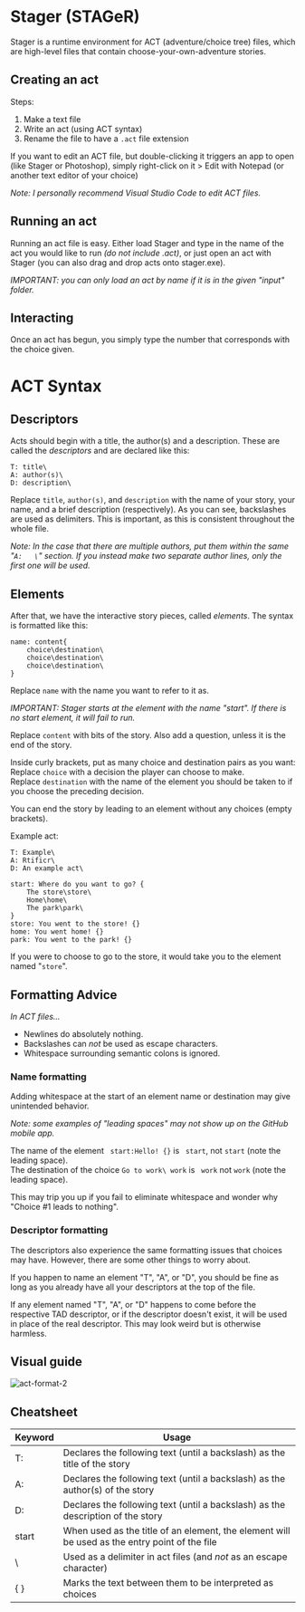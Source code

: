 # Stager (STAGeR)
Stager is a runtime environment for ACT (adventure/choice tree) files, which are high-level files that contain choose-your-own-adventure stories.
## Creating an act
Steps:  
1. Make a text file
2. Write an act (using ACT syntax)
3. Rename the file to have a `.act` file extension

If you want to edit an ACT file, but double-clicking it triggers an app to open (like Stager or Photoshop), simply right-click on it > Edit with Notepad (or another text editor of your choice)

*Note: I personally recommend Visual Studio Code to edit ACT files.*
## Running an act
Running an act file is easy. Either load Stager and type in the name of the act you would like to run *(do not include .act)*, or just open an act with Stager (you can also drag and drop acts onto stager.exe).

*IMPORTANT: you can only load an act by name if it is in the given "input" folder.*
## Interacting
Once an act has begun, you simply type the number that corresponds with the choice given.
# ACT Syntax
## Descriptors
Acts should begin with a title, the author(s) and a description. These are called the *descriptors* and are declared like this:
```
T: title\
A: author(s)\
D: description\
```
Replace `title`, `author(s)`, and `description` with the name of your story, your name, and a brief description (respectively).
As you can see, backslashes are used as delimiters. This is important, as this is consistent throughout the whole file. 

*Note: In the case that there are multiple authors, put them within the same "`A:   \`" section. If you instead make two separate author lines, only the first one will be used.*

## Elements
After that, we have the interactive story pieces, called *elements*. The syntax is formatted like this:
```
name: content{
	choice\destination\
	choice\destination\
	choice\destination\
}
```
Replace `name` with the name you want to refer to it as.

*IMPORTANT: Stager starts at the element with the name "start". If there is no start element, it will fail to run.*  

Replace `content` with bits of the story. Also add a question, unless it is the end of the story.

Inside curly brackets, put as many choice and destination pairs as you want:  
Replace `choice` with a decision the player can choose to make.  
Replace `destination` with the name of the element you should be taken to if you choose the preceding decision.

You can end the story by leading to an element without any choices (empty brackets).

Example act:
```  
T: Example\
A: Rtificr\
D: An example act\

start: Where do you want to go? {
	The store\store\
	Home\home\
	The park\park\
}
store: You went to the store! {}
home: You went home! {}
park: You went to the park! {}
```

If you were to choose to go to the store, it would take you to the element named "`store`". 

## Formatting Advice
*In ACT files...*
* Newlines do absolutely nothing.
* Backslashes can *not* be used as escape characters.
* Whitespace surrounding semantic colons is ignored.

### Name formatting
Adding whitespace at the start of an element name or destination may give unintended behavior.

*Note: some examples of "leading spaces" may not show up on the GitHub mobile app.*

The name of the element ` start:Hello! {}` is ` start`, not `start` (note the leading space).  
The destination of the choice `Go to work\ work` is ` work` not `work` (note the leading space).

This may trip you up if you fail to eliminate whitespace and wonder why "Choice #1 leads to nothing".

### Descriptor formatting
The descriptors also experience the same formatting issues that choices may have.
However, there are some other things to worry about.

If you happen to name an element "T", "A", or "D", you should be fine as long as you already have all your descriptors at the top of the file.  

If any element named "T", "A", or "D" happens to come before the respective TAD descriptor, or if the descriptor doesn't exist, it will be used in place of the real descriptor.
This may look weird but is otherwise harmless.
## Visual guide
![act-format-2](https://github.com/rtificr/stager/assets/102625530/18ea79a4-dc33-41a2-a208-82afbcf73e20)
## Cheatsheet
|**Keyword**|**Usage**|
|-----------|---------|
|T:|Declares the following text (until a backslash) as the title of the story|
|A:|Declares the following text (until a backslash) as the author(s) of the story|
|D:|Declares the following text (until a backslash) as the description of the story|
|start|When used as the title of an element, the element will be used as the entry point of the file|
|&#92;|Used as a delimiter in act files (and *not* as an escape character)|
|{ }|Marks the text between them to be interpreted as choices|

